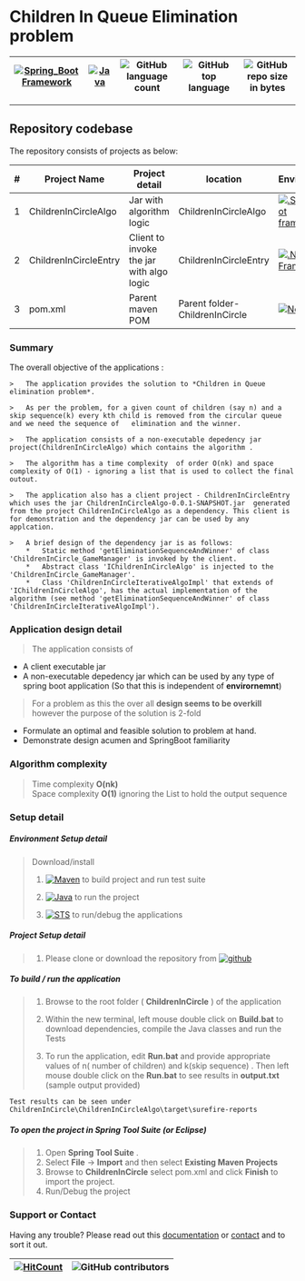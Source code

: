 # Children In Queue Elimination problem 


[![Spring_Boot Framework](https://img.shields.io/badge/Springboot-2.2.6.RELEASE_Framework-blue.svg?style=plastic)](https://start.spring.io/) |[![Java](https://img.shields.io/badge/Java-java-blue.svg?style=plastic)](https://www.oracle.com/java/technologies/javase-jdk8-downloads.html) | ![GitHub language count](https://img.shields.io/github/languages/count/BinayTripathi/ServiceVictoria-ChildrenInQueue.svg) | ![GitHub top language](https://img.shields.io/github/languages/top/BinayTripathi/ServiceVictoria-ChildrenInQueue.svg) |![GitHub repo size in bytes](https://img.shields.io/github/repo-size/BinayTripathi/ServiceVictoria-ChildrenInQueue.svg) 
| --- | ---          | ---        | ---      | ---        | 

---------------------------------------

## Repository codebase
 
The repository consists of projects as below:


| # |Project Name | Project detail | location| Environment |
| ---| ---  | ---           | ---          | --- |
| 1 | ChildrenInCircleAlgo| Jar with algorithm logic |ChildrenInCircleAlgo | [![.SpringBoot framework](https://img.shields.io/badge/Springboot-2.2.6.RELEASE_Framework-blue.svg?style=plastic)](https://start.spring.io/)|
| 2 |ChildrenInCircleEntry | Client to invoke the jar with algo logic |  ChildrenInCircleEntry | [![.Net Framework](https://img.shields.io/badge/Springboot-2.2.6.RELEASE_Framework-blue.svg?style=plastic)](https://start.spring.io/)| 
| 3 | pom.xml | Parent maven POM  | Parent folder- ChildrenInCircle | [![Node](https://img.shields.io/badge/Maven-mvn-blue.svg?style=plastic)](https://maven.apache.org/download.cgi) |

### Summary

The overall objective of the applications :
```
>   The application provides the solution to *Children in Queue elimination problem*. 

>   As per the problem, for a given count of children (say n) and a skip sequence(k) every kth child is removed from the circular queue and we need the sequence of   elimination and the winner.

>   The application consists of a non-executable depedency jar project(ChildrenInCircleAlgo) which contains the algorithm . 

>   The algorithm has a time complexity  of order O(nk) and space complexity of O(1) - ignoring a list that is used to collect the final outout.

>   The application also has a client project - ChildrenInCircleEntry which uses the jar ChildrenInCircleAlgo-0.0.1-SNAPSHOT.jar  generated from the project ChildrenInCircleAlgo as a dependency. This client is for demonstration and the dependency jar can be used by any applcation.

>   A brief design of the dependency jar is as follows:  
    *   Static method 'getEliminationSequenceAndWinner' of class 'ChildrenInCircle_GameManager' is invoked by the client. 
    *   Abstract class 'IChildrenInCircleAlgo' is injected to the 'ChildrenInCircle_GameManager'. 
    *   Class 'ChildrenInCircleIterativeAlgoImpl' that extends of 'IChildrenInCircleAlgo', has the actual implementation of the algorithm (see method 'getEliminationSequenceAndWinner' of class 'ChildrenInCircleIterativeAlgoImpl').
```


### Application design detail

>   The application consists of 
*  A client executable jar
*  A non-executable depedency jar which can be used by any type of spring boot application (So that this is independent of **envirornemnt**)
    
>   For a problem as this the over all **design seems to be overkill** however the purpose of the solution is 2-fold
*  Formulate an optimal and feasible solution to problem at hand.
*  Demonstrate design acumen and SpringBoot familiarity

### Algorithm complexity
>   Time complexity **O(nk)**  
>   Space complexity **O(1)**  ignoring the List to hold the output sequence


### Setup detail

##### Environment Setup detail

> Download/install   	
>	1.	[![Maven](https://img.shields.io/badge/Mavan-3.6.3-blue.svg?style=plastic)](https://maven.apache.org/download.cgi) to build project and run test suite
>   
>   2. [![Java](https://img.shields.io/badge/Java-1.8_-blue.svg?style=plastic)](https://www.oracle.com/java/technologies/javase-jdk8-downloads.html) to run the project
>   
>	3. [![STS](https://img.shields.io/badge/Spring_Tool_Suite-STS-blue.svg?style=plastic)](https://spring.io/tools) to run/debug the applications
>	

##### Project Setup detail

>   1. Please clone or download the repository from [![github](https://img.shields.io/badge/git-hub-blue.svg?style=plastic)](https://github.com/BinayTripathi/ServiceVictoria-ChildrenInQueue) 
>   
#####  To build / run the application

>   1. Browse to the root folder ( **ChildrenInCircle** ) of the application 
>   
>   2. Within the new terminal, left mouse double click on **Build.bat** to download dependencies, compile the Java classes and run the Tests 
>   
>   3. To run the application, edit **Run.bat** and provide appropriate values of n( number of children) and k(skip sequence) . Then left mouse double click on the **Run.bat** to see results in **output.txt** (sample output provided)


```
Test results can be seen under 
ChildrenInCircle\ChildrenInCircleAlgo\target\surefire-reports
```

##### To open the project in Spring Tool Suite (or Eclipse)
>   1. Open **Spring Tool Suite** .
>   2. Select **File** ->  **Import** and then select **Existing Maven Projects**
>   3. Browse to  **ChildrenInCircle** select pom.xml and click **Finish** to import the project.
>   4. Run/Debug the project

### Support or Contact

Having any trouble? Please read out this [documentation](https://github.com/BinayTripathi/ServiceVictoria-ChildrenInQueue/edit/master/README.md) or [contact](mailto:binay.mckv@gmail.com) and to sort it out.

  [![HitCount](http://hits.dwyl.com/BinayTripathi/ServiceVictoria-ChildrenInQueue.svg)](http://hits.dwyl.com/BinayTripathi/ServiceVictoria-ChildrenInQueue) | ![GitHub contributors](https://img.shields.io/github/contributors/BinayTripathi/ServiceVictoria-ChildrenInQueue)|
 | --- | --- |



